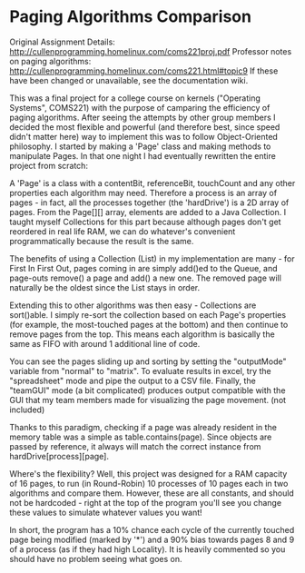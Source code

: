 Paging Algorithms Comparison
=========================
Original Assignment Details: http://cullenprogramming.homelinux.com/coms221proj.pdf
Professor notes on paging algorithms: http://cullenprogramming.homelinux.com/coms221.html#topic9
If these have been changed or unavailable, see the documentation wiki.

This was a final project for a college course on kernels ("Operating Systems", COMS221) with the purpose of camparing the efficiency of paging algorithms. After seeing the attempts by other group members I decided the most flexible and powerful (and therefore best, since speed didn't matter here) way to implement this was to follow Object-Oriented philosophy. I started by making a 'Page' class and making methods to manipulate Pages. In that one night I had eventually rewritten the entire project from scratch:

A 'Page' is a class with a contentBit, referenceBit, touchCount and any other properties each algorithm may need. Therefore a process is an array of pages - in fact, all the processes together (the 'hardDrive') is a 2D array of pages. From the Page[][] array, elements are added to a Java Collection. I taught myself Collections for this part because although pages don't get reordered in real life RAM, we can do whatever's convenient programmatically because the result is the same.

The benefits of using a Collection (List) in my implementation are many - for First In First Out, pages coming in are simply add()ed to the Queue, and page-outs remove() a page and add() a new one. The removed page will naturally be the oldest since the List stays in order.

Extending this to other algorithms was then easy - Collections are sort()able. I simply re-sort the collection based on each Page's properties (for example, the most-touched pages at the bottom) and then continue to remove pages from the top. This means each algorithm is basically the same as FIFO with around 1 additional line of code.

You can see the pages sliding up and sorting by setting the "outputMode" variable from "normal" to "matrix". To evaluate results in excel, try the "spreadsheet" mode and pipe the output to a CSV file. Finally, the "teamGUI" mode (a bit complicated) produces output compatible with the GUI that my team members made for visualizing the page movement. (not included)

Thanks to this paradigm, checking if a page was already resident in the memory table was a simple as table.contains(page). Since objects are passed by reference, it always will match the correct instance from hardDrive[process][page].

Where's the flexibility? Well, this project was designed for a RAM capacity of 16 pages, to run (in Round-Robin) 10 processes of 10 pages each in two algorithms and compare them. However, these are all constants, and should not be hardcoded - right at the top of the program you'll see you change these values to simulate whatever values you want!

In short, the program has a 10% chance each cycle of the currently touched page being modified (marked by '*') and a 90% bias towards pages 8 and 9 of a process (as if they had high Locality). It is heavily commented so you should have no problem seeing what goes on.
